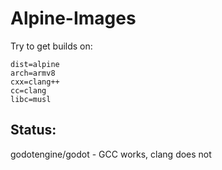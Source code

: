 # Alpine-Images

Try to get builds on:

    dist=alpine
    arch=armv8
    cxx=clang++
    cc=clang
    libc=musl
    
## Status:
    
godotengine/godot - GCC works, clang does not